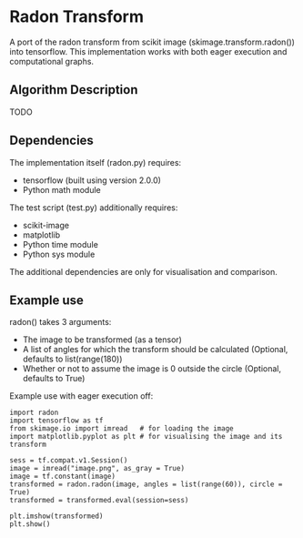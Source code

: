 # Radon Transform
A port of the radon transform from scikit image (skimage.transform.radon()) into tensorflow. This implementation works with both eager execution and computational graphs.

## Algorithm Description
TODO

## Dependencies
The implementation itself (radon.py) requires:
* tensorflow (built using version 2.0.0)
* Python math module

The test script (test.py) additionally requires:
* scikit-image
* matplotlib
* Python time module
* Python sys module

The additional dependencies are only for visualisation and comparison.

## Example use
radon() takes 3 arguments:
* The image to be transformed (as a tensor)
* A list of angles for which the transform should be calculated (Optional, defaults to list(range(180))
* Whether or not to assume the image is 0 outside the circle (Optional, defaults to True)

Example use with eager execution off:
```
import radon
import tensorflow as tf
from skimage.io import imread   # for loading the image
import matplotlib.pyplot as plt # for visualising the image and its transform

sess = tf.compat.v1.Session()
image = imread("image.png", as_gray = True)
image = tf.constant(image)
transformed = radon.radon(image, angles = list(range(60)), circle = True)
transformed = transformed.eval(session=sess)

plt.imshow(transformed)
plt.show()
```